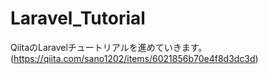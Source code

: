# Laravel_Tutorial
QiitaのLaravelチュートリアルを進めていきます。　(https://qiita.com/sano1202/items/6021856b70e4f8d3dc3d)

